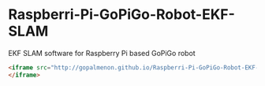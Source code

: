 # Raspberri-Pi-GoPiGo-Robot-EKF-SLAM
EKF SLAM software for Raspberry Pi based GoPiGo robot

```HTML
<iframe src="http://gopalmenon.github.io/Raspberri-Pi-GoPiGo-Robot-EKF-SLAM-Manuscript/" height="100%" width="!00%">
</iframe>
```
